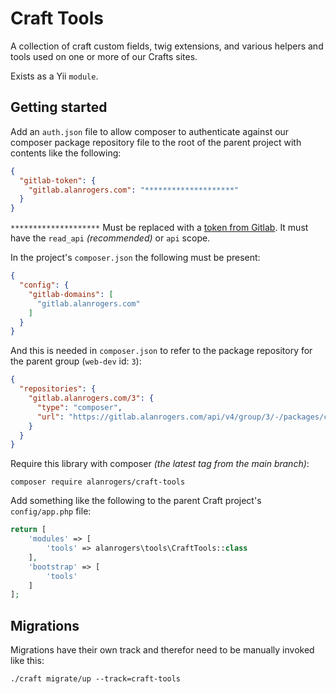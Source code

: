 # Craft Tools

A collection of craft custom fields, twig extensions, and various helpers and tools used on one or more of our Crafts sites.

Exists as a Yii `module`.

## Getting started

Add an `auth.json` file to allow composer to authenticate against our composer package repository file to the root of the parent project with contents like the following:

```json
{
  "gitlab-token": {
    "gitlab.alanrogers.com": "********************"
  }
}
```

`********************` Must be replaced with a [token from Gitlab](https://docs.gitlab.com/ee/user/profile/personal_access_tokens.html#creating-a-personal-access-token). It must have the `read_api` _(recommended)_ or `api` scope.

In the project's `composer.json` the following must be present:

```json
{
  "config": {
    "gitlab-domains": [
      "gitlab.alanrogers.com"
    ]
  }
}
```

And this is needed in `composer.json` to refer to the package repository for the parent group (`web-dev` id: `3`):

```json
{
  "repositories": {
    "gitlab.alanrogers.com/3": {
      "type": "composer",
      "url": "https://gitlab.alanrogers.com/api/v4/group/3/-/packages/composer/packages.json"
    }
  }
}
```

Require this library with composer _(the latest tag from the main branch)_:

```shell
composer require alanrogers/craft-tools
```

Add something like the following to the parent Craft project's `config/app.php` file:

```php
return [
    'modules' => [
        'tools' => alanrogers\tools\CraftTools::class 
    ],
    'bootstrap' => [
        'tools'
    ]
];
```

## Migrations

Migrations have their own track and therefor need to be manually invoked like this:

```shell
./craft migrate/up --track=craft-tools
```
